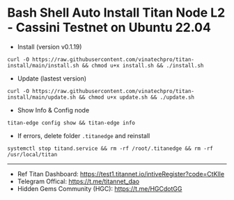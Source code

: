 # Bash Shell Auto Install Titan Node L2 - Cassini Testnet on Ubuntu 22.04
- Install (version v0.1.19)
```
curl -O https://raw.githubusercontent.com/vinatechpro/titan-install/main/install.sh && chmod u+x install.sh && ./install.sh
```
- Update (lastest version)
```
curl -O https://raw.githubusercontent.com/vinatechpro/titan-install/main/update.sh && chmod u+x update.sh && ./update.sh
```
- Show Info & Config node
```
titan-edge config show && titan-edge info
```
- If errors, delete folder `.titanedge` and reinstall
```
systemctl stop titand.service && rm -rf /root/.titanedge && rm -rf /usr/local/titan
```
------------
- Ref Titan Dashboard: https://test1.titannet.io/intiveRegister?code=CtKlIe
- Telegram Offical: https://t.me/titannet_dao
- Hidden Gems Community (HGC): https://t.me/HGCdotGG
